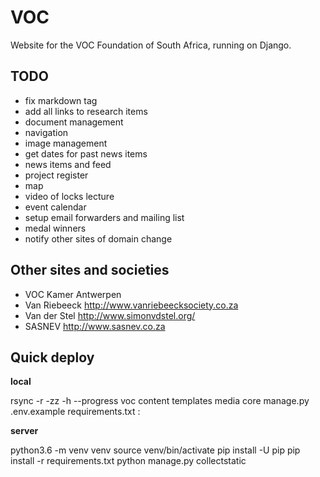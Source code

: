 # VOC

Website for the VOC Foundation of South Africa, running on Django.


## TODO

- fix markdown tag
- add all links to research items
- document management
- navigation
- image management
- get dates for past news items
- news items and feed
- project register
- map
- video of locks lecture
- event calendar
- setup email forwarders and mailing list
- medal winners
- notify other sites of domain change

## Other sites and societies

- VOC Kamer Antwerpen
- Van Riebeeck http://www.vanriebeecksociety.co.za
- Van der Stel http://www.simonvdstel.org/
- SASNEV http://www.sasnev.co.za

## Quick deploy

**local**

rsync -r -zz -h --progress voc content templates media core manage.py .env.example requirements.txt <server>:<location>

**server**

python3.6 -m venv venv
source venv/bin/activate
pip install -U pip
pip install -r requirements.txt
python manage.py collectstatic

